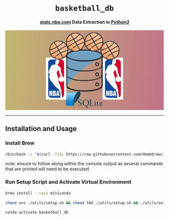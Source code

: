 <div align='center'>
    <h1><code>basketball_db</code></h1>
    <h4><a href="stats.nba.com">stats.nba.com</a> Data Extraction in <i><u>Python3</u></i></h4>
    <img src="./utils/img/logo-wide-bg.svg"/>
</div>

---

## Installation and Usage

### Install Brew

```zsh
/bin/bash -c "$(curl -fsSL https://raw.githubusercontent.com/Homebrew/install/HEAD/install.sh)"
```

note: ensure to follow along within the console output as several commands that are printed will need to be executed.

### Run Setup Script and Activate Virtual Environment

```zsh
brew install --cask miniconda
```

```zsh
chmod u+x ./utils/setup.sh && chmod 744 ./utils/setup.sh && ./utils/setup.sh
```

```zsh
conda activate basketball_db
```
